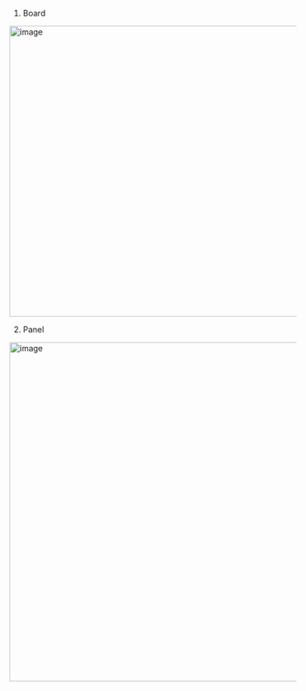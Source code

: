 1) Board
<img width="1289" height="511" alt="image" src="https://github.com/user-attachments/assets/3b0b702b-9c71-4804-a0df-93efc1d956ee" />


2) Panel
<img width="1341" height="596" alt="image" src="https://github.com/user-attachments/assets/507a2b5a-8e6f-4011-b3a7-906e37ce3292" />
